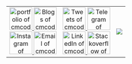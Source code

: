 <table>
  <tr align="center" padding="0">
    <td>
      <a title="Portfolio" href="https://cmcodes1.github.io/">
        <img alt="portfolio of cmcodes" src="https://avatars2.githubusercontent.com/u/34341671?s=460&u=73e18d14ad731e271dcb5a16e215cc7cf626721b&v=4" width="60" height="60" />
      </a>
      <a title="DEV.to" href="https://dev.to/cmcodes">
        <img alt="Blogs of cmcodes" src="https://cdn3.iconfinder.com/data/icons/logos-and-brands-adobe/512/84_Dev-512.png" width="60" height="60" />
      </a> <br/>
      <a title="Instagram" href="https://instagram.com/cmcodes">
        <img alt="Instagram of cmcodes" src="https://cdn4.iconfinder.com/data/icons/social-media-and-logos-11/32/Logo_Instagram-512.png" width="60" height="60" />
      </a>
      <a title="Email" href="mailto:cmcodes10@gmail.com">
        <img alt="Email of cmcodes" src="https://cdn4.iconfinder.com/data/icons/social-media-and-logos-11/32/Logo_Gmail_envelope_letter_email-512.png" width="60" height="60" />
      </a>
    </td>
    <td>
      <a title="Twitter" href="https://twitter.com/cmcodes1">
        <img alt="Tweets of cmcodes" src="https://cdn4.iconfinder.com/data/icons/social-media-and-logos-11/32/Logo_Twitter_bird-512.png" width="60" height="60" />
      </a>
      <a title="Telegram" href="https://t.me/cmcodes">
        <img alt="Telegram of cmcodes"
             src="https://cdn4.iconfinder.com/data/icons/social-media-and-logos-11/32/Logo_telegram_Airplane_Air_plane_paper_airplane-22-512.png" width="60" height="60" />
      </a> <br/>
      <a title="LinkedIn" href="https://linkedin.com/in/cmcodes">
        <img alt="LinkedIn of cmcodes" src="https://cdn4.iconfinder.com/data/icons/social-media-and-logos-11/32/Logo_LinkedIn-512.png" width="60" height="60" />
      </a>
      <a title="Stackoverflow" href="https://stackoverflow.com/users/8161436/cmcodes">
        <img alt="Stackoverflow of cmcodes"
             src="https://cdn0.iconfinder.com/data/icons/social-media-and-logos-11/32/logo_stackoverflow_Stack_overflow-512.png" width="60" height="60" />
      </a>
    </td>
    <td>
      <img src="https://github.com/cmcodes1/cmcodes1/blob/master/cmcodes.gif" />
    </td>
  </tr>
</table>
